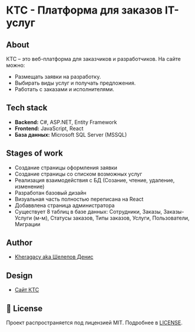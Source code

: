 # КТС - Платформа для заказов IT-услуг

## About
КТС – это веб-платформа для заказчиков и разработчиков. На сайте можно:
- Размещать заявки на разработку.
- Выбирать виды услуг и получать предложения.
- Работать с заказами и исполнителями.

## Tech stack
- **Backend:** C#, ASP.NET, Entity Framework
- **Frontend:** JavaScript, React
- **База данных:** Microsoft SQL Server (MSSQL)

## Stages of work
 - Создание страницы оформления заявки
 - Создание страницы со списком возможных услуг
 - Реализация взаимодействия с БД (Созание, чтение, удаление, изменение)
 - Разработан базовый дизайн
 - Визуальная часть полностью переписана на React
 - Добаввлена страница администратора
 - Существует 8 таблиц в базе данных: Сотрудники, Заказы, Заказы-Услуги (м-м), Статусы заказов, Типы заказов, Услуги, Пользователи, Миграции

## Author
- [Kheragacy aka Шелепов Денис](https://github.com/Smile952)

## Design
 - [Сайт КТС](https://github.com/Smile952/KtsWebapp/blob/master/KtsWebApp.pdf)

## 📝 License
Проект распространяется под лицензией MIT. Подробнее в [LICENSE](https://github.com/Smile952/KtsWebapp/blob/master/LICENSE).
